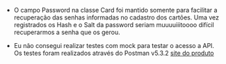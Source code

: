 - O campo Password na classe Card foi mantido somente para facilitar a recuperação das senhas informadas no cadastro dos cartões.
Uma vez registrados os Hash e o Salt da password seriam muuuuiiitoooo difícil recuperarmos a senha que os gerou.

- Eu não consegui realizar testes com mock para testar o acesso a API. Os testes foram realizados através do Postman v5.3.2 [site do produto](https://www.getpostman.com/)
